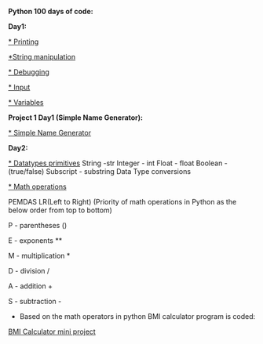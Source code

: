 **Python 100 days of code:**

**Day1:**

[* Printing](https://github.com/ariv14/python/tree/main/printing)

[*String manipulation](https://github.com/ariv14/python/tree/main/Day1_string_manipulation)

[* Debugging](https://github.com/ariv14/python/tree/main/Day1_debugging_practice)

[* Input](https://github.com/ariv14/python/tree/main/Day1_input)

[* Variables](https://github.com/ariv14/python/tree/main/Day1_variables)

**Project 1 Day1 (Simple Name Generator):**

[* Simple Name Generator](https://github.com/ariv14/python/tree/main/Project1_Day1_Simple_Name_Generator)

**Day2:**

[* Datatypes primitives](https://github.com/ariv14/python/tree/main/Day2_primitive_data_types)
  String -str
  Integer - int
  Float - float
  Boolean - (true/false)
  Subscript - substring
  Data Type conversions

[* Math operations](https://github.com/ariv14/python/tree/main/Day2_math_operators)


  PEMDAS LR(Left to Right) (Priority of math operations in Python as the below order from top to bottom)

  P - parentheses      ()

  E - exponents        **
  
  M - multiplication    *
  
  D - division          /
  
  A - addition          +
  
  S - subtraction       -


   - Based on the math operators in python BMI calculator program is coded:

   [BMI Calculator mini project](https://github.com/ariv14/python/tree/main/Day2_math_operators/bmi_calculator)